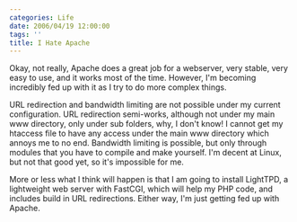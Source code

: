 ```yaml
---
categories: Life
date: 2006/04/19 12:00:00
tags: ''
title: I Hate Apache
---
```


Okay, not really, Apache does a great job for a webserver, very stable, very
easy to use, and it works most of the time. However, I'm becoming incredibly fed
up with it as I try to do more complex things.

URL redirection and bandwidth limiting are not possible under my current
configuration. URL redirection semi-works, although not under my main www
directory, only under sub folders, why, I don't know! I cannot get my htaccess
file to have any access under the main www directory which annoys me to no end.
Bandwidth limiting is possible, but only through modules that you have to
compile and make yourself. I'm decent at Linux, but not that good yet, so it's
impossible for me.

More or less what I think will happen is that I am going to install LightTPD,
a lightweight web server with FastCGI, which will help my PHP code, and includes
build in URL redirections. Either way, I'm just getting fed up with Apache.
